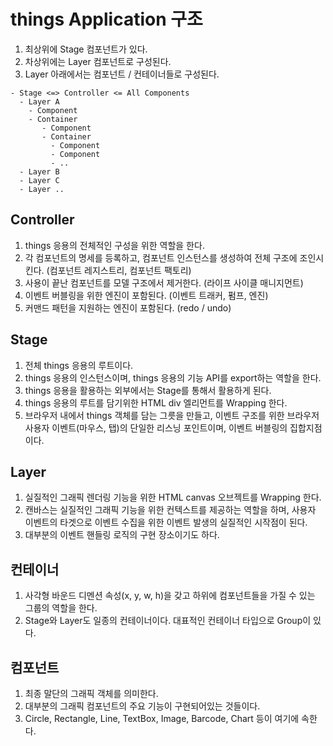 # things Application 구조

1. 최상위에 Stage 컴포넌트가 있다.
1. 차상위에는 Layer 컴포넌트로 구성된다.
1. Layer 아래에서는 컴포넌트 / 컨테이너들로 구성된다.

```
- Stage <=> Controller <= All Components
  - Layer A
    - Component
    - Container
       - Component
       - Container
         - Component
         - Component
         - ..
  - Layer B
  - Layer C
  - Layer ..
```

## Controller

1. things 응용의 전체적인 구성을 위한 역할을 한다.
1. 각 컴포넌트의 명세를 등록하고, 컴포넌트 인스턴스를 생성하여 전체 구조에 조인시킨다. (컴포넌트 레지스트리, 컴포넌트 팩토리)
1. 사용이 끝난 컴포넌트를 모델 구조에서 제거한다. (라이프 사이클 매니지먼트)
1. 이벤트 버블링을 위한 엔진이 포함된다. (이벤트 트래커, 펌프, 엔진)
1. 커맨드 패턴을 지원하는 엔진이 포함된다. (redo / undo)

## Stage

1. 전체 things 응용의 루트이다.
1. things 응용의 인스턴스이며, things 응용의 기능 API를 export하는 역할을 한다.
1. things 응용을 활용하는 외부에서는 Stage를 통해서 활용하게 된다.
1. things 응용의 루트를 담기위한 HTML div 엘리먼트를 Wrapping 한다.
1. 브라우저 내에서 things 객체를 담는 그릇을 만들고, 이벤트 구조를 위한 브라우저 사용자 이벤트(마우스, 탭)의 단일한 리스닝 포인트이며, 이벤트 버블링의 집합지점이다.

## Layer

1. 실질적인 그래픽 렌더링 기능을 위한 HTML canvas 오브젝트를 Wrapping 한다.
1. 캔바스는 실질적인 그래픽 기능을 위한 컨텍스트를 제공하는 역할을 하며,
사용자 이벤트의 타겟으로 이벤트 수집을 위한 이벤트 발생의 실질적인 시작점이 된다.
1. 대부분의 이벤트 핸들링 로직의 구현 장소이기도 하다.

## 컨테이너

1. 사각형 바운드 디멘션 속성(x, y, w, h)을 갖고 하위에 컴포넌트들을 가질 수 있는 그룹의 역할을 한다.
1. Stage와 Layer도 일종의 컨테이너이다. 대표적인 컨테이너 타입으로 Group이 있다.

## 컴포넌트

1. 최종 말단의 그래픽 객체를 의미한다.
1. 대부분의 그래픽 컴포넌트의 주요 기능이 구현되어있는 것들이다.
1. Circle, Rectangle, Line, TextBox, Image, Barcode, Chart 등이 여기에 속한다.
